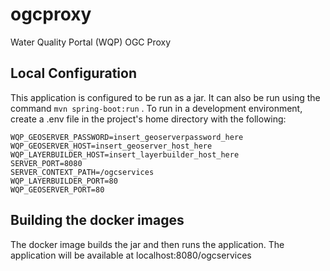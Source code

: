 # ogcproxy
Water Quality Portal (WQP) OGC Proxy

## Local Configuration
This application is configured to be run as a jar.  It can also be run using the command ``` mvn spring-boot:run ``` .
To run in a development environment, create a .env file in the project's home directory with the following:

```
WQP_GEOSERVER_PASSWORD=insert_geoserverpassword_here
WQP_GEOSERVER_HOST=insert_geoserver_host_here
WQP_LAYERBUILDER_HOST=insert_layerbuilder_host_here
SERVER_PORT=8080
SERVER_CONTEXT_PATH=/ogcservices
WQP_LAYERBUILDER_PORT=80
WQP_GEOSERVER_PORT=80
```

## Building the docker images
The docker image builds the jar and then runs the application.  The application will be available at localhost:8080/ogcservices
